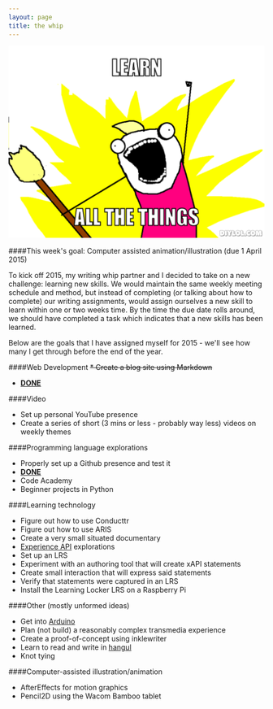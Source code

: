 ```yaml
---
layout: page
title: the whip
---
```


![all the things meme](/images/learn-all-the-things.png "learn all the things!")

####This week's goal:
Computer assisted animation/illustration (due 1 April 2015)

To kick off 2015, my writing whip partner and I decided to take on a new challenge: learning new skills. We would maintain the same weekly meeting schedule and method, but instead of completing (or talking about how to complete) our writing assignments, would assign ourselves a new skill to learn within one or two weeks time. By the time the due date rolls around, we should have completed a task which indicates that a new skills has been learned.

Below are the goals that I have assigned myself for 2015 - we'll see how many I get through before the end of the year.

####Web Development
~~* Create a blog site using Markdown~~
 * [**DONE**](http://craigwiggins.github.io)

####Video
* Set up personal YouTube presence
* Create a series of short (3 mins or less - probably way less) videos on weekly themes

####Programming language explorations
* Properly set up a Github presence and test it
 * [**DONE**](https://github.com/craigwiggins/hello-world)
* Code Academy
* Beginner projects in Python

####Learning technology
* Figure out how to use Conducttr
* Figure out how to use ARIS
* Create a very small situated documentary
* [Experience API](http://xapi.adlnet.gov) explorations
 * Set up an LRS
 * Experiment with an authoring tool that will create xAPI statements
 * Create small interaction that will express said statements
 * Verify that statements were captured in an LRS
 * Install the Learning Locker LRS on a Raspberry Pi

####Other (mostly unformed ideas)
* Get into [Arduino](http://www.arduino.cc/)
* Plan (not build) a reasonably complex transmedia experience
* Create a proof-of-concept using inklewriter
* Learn to read and write in [hangul](http://en.wikipedia.org/wiki/Hangul)
* Knot tying

####Computer-assisted illustration/animation
* AfterEffects for motion graphics
* Pencil2D using the Wacom Bamboo tablet